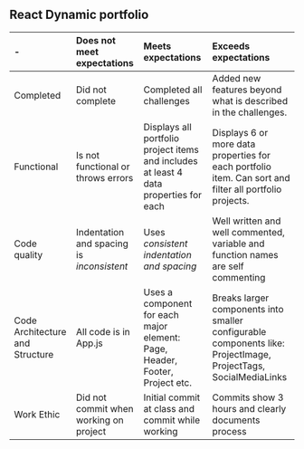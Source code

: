 ## React Dynamic portfolio

| -            | Does not meet expectations | Meets expectations       | Exceeds expectations |
|:-------------|:---------------------------|:-------------------------|:---------------------|
| Completed    | Did not complete           | Completed all challenges | Added new features beyond what is described in the challenges. |
| Functional   | Is not functional or throws errors | Displays all portfolio project items and includes at least 4 data properties for each | Displays 6 or more data properties for each portfolio item. Can sort and filter all portfolio projects. |
| Code quality | Indentation and spacing is _inconsistent_ | Uses _consistent indentation and spacing_ | Well written and well commented, variable and function names are self commenting |
| Code Architecture and Structure | All code is in App.js | Uses a component for each major element: Page, Header, Footer, Project etc. | Breaks larger components into smaller configurable components like: ProjectImage, ProjectTags, SocialMediaLinks |
| Work Ethic | Did not commit when working on project | Initial commit at class and commit while working | Commits show 3 hours and clearly documents process | 